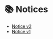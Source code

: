# 📚 Notices

- [Notice v2](./assets/notice-version-2.pdf)
- [Notice v1](./assets/notice-version-1.pdf)
